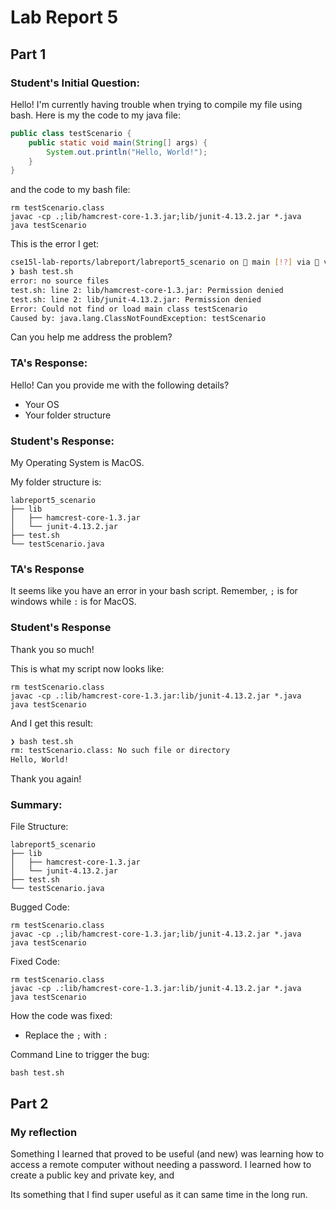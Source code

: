 # Lab Report 5

## Part 1

### Student's Initial Question:

Hello! I'm currently having trouble when trying to compile my file using bash. Here is my the code to my java file:

```java
public class testScenario {
    public static void main(String[] args) {
        System.out.println("Hello, World!");
    }
}
```

and the code to my bash file:

```
rm testScenario.class
javac -cp .;lib/hamcrest-core-1.3.jar;lib/junit-4.13.2.jar *.java
java testScenario
```

This is the error I get:

```bash
cse15l-lab-reports/labreport/labreport5_scenario on  main [!?] via  v11.0.18
❯ bash test.sh
error: no source files
test.sh: line 2: lib/hamcrest-core-1.3.jar: Permission denied
test.sh: line 2: lib/junit-4.13.2.jar: Permission denied
Error: Could not find or load main class testScenario
Caused by: java.lang.ClassNotFoundException: testScenario
```

Can you help me address the problem?

### TA's Response:

Hello! Can you provide me with the following details?

-   Your OS
-   Your folder structure

### Student's Response:

My Operating System is MacOS.

My folder structure is:

```
labreport5_scenario
├── lib
│   ├── hamcrest-core-1.3.jar
│   └── junit-4.13.2.jar
├── test.sh
└── testScenario.java
```

### TA's Response

It seems like you have an error in your bash script. Remember, `;` is for windows while `:` is for MacOS.

### Student's Response

Thank you so much!

This is what my script now looks like:

```
rm testScenario.class
javac -cp .:lib/hamcrest-core-1.3.jar:lib/junit-4.13.2.jar *.java
java testScenario
```

And I get this result:

```bash
❯ bash test.sh
rm: testScenario.class: No such file or directory
Hello, World!
```

Thank you again!

### Summary:

File Structure:

```
labreport5_scenario
├── lib
│   ├── hamcrest-core-1.3.jar
│   └── junit-4.13.2.jar
├── test.sh
└── testScenario.java
```

Bugged Code:

```
rm testScenario.class
javac -cp .;lib/hamcrest-core-1.3.jar;lib/junit-4.13.2.jar *.java
java testScenario
```

Fixed Code:

```
rm testScenario.class
javac -cp .:lib/hamcrest-core-1.3.jar:lib/junit-4.13.2.jar *.java
java testScenario
```

How the code was fixed:

-   Replace the `;` with `:`

Command Line to trigger the bug:

```
bash test.sh
```

## Part 2

### My reflection

Something I learned that proved to be useful (and new) was learning how to access a remote computer without needing a password. I learned how to create a public key and private key, and

Its something that I find super useful as it can same time in the long run.
